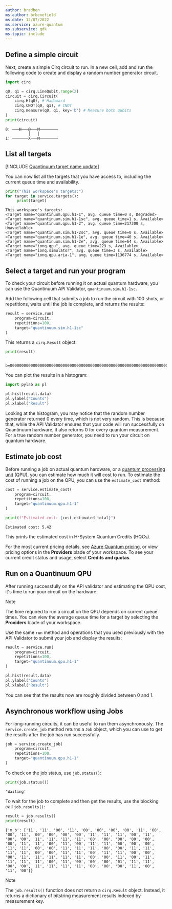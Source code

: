 ```yaml
---
author: bradben
ms.author: brbenefield
ms.date: 12/07/2022
ms.service: azure-quantum
ms.subservice: qdk
ms.topic: include
---
```


## Define a simple circuit

Next, create a simple Cirq circuit to run. In a new cell, add and run the following code to create and display a random number generator circuit. 

```python
import cirq

q0, q1 = cirq.LineQubit.range(2)
circuit = cirq.Circuit(
    cirq.H(q0), # Hadamard
    cirq.CNOT(q0, q1), # CNOT
    cirq.measure(q0, q1, key='b') # Measure both qubits
)
print(circuit)
```

```output
0: ───H───@───M────────
          │   │
1: ───────X───M────────
```

## List all targets

[!INCLUDE [Quantinuum target name update](quantinuum-name-change.md)]

You can now list all the targets that you have access to, including the
current queue time and availability.

```python
print("This workspace's targets:")
for target in service.targets():
     print(target)
```

```output
This workspace's targets:
<Target name="quantinuum.qpu.h1-1", avg. queue time=0 s, Degraded>
<Target name="quantinuum.sim.h1-1sc", avg. queue time=1 s, Available>
<Target name="quantinuum.qpu.h1-2", avg. queue time=217300 s, Unavailable>
<Target name="quantinuum.sim.h1-2sc", avg. queue time=0 s, Available>
<Target name="quantinuum.sim.h1-1e", avg. queue time=40 s, Available>
<Target name="quantinuum.sim.h1-2e", avg. queue time=64 s, Available>
<Target name="ionq.qpu", avg. queue time=229 s, Available>
<Target name="ionq.simulator", avg. queue time=3 s, Available>
<Target name="ionq.qpu.aria-1", avg. queue time=1136774 s, Available>
```

## Select a target and run your program

To check your circuit before running it on actual quantum hardware, you can use the Quantinuum API Validator, `quantinuum.sim.h1-1sc`.

Add the following cell that submits a job to run the circuit with
100 shots, or repetitions, waits until the job is complete, and returns the results:

```python
result = service.run(
    program=circuit,
    repetitions=100,
    target="quantinuum.sim.h1-1sc"
)
```

This returns a `cirq.Result` object.

```python
print(result)
```

```output
    b=0000000000000000000000000000000000000000000000000000000000000000000000000000000000000000000000000000
```

You can plot the results in a histogram:

```python
import pylab as pl

pl.hist(result.data)
pl.ylabel("Counts")
pl.xlabel("Result")
```

Looking at the histogram, you may notice that the random number generator returned 0 every time, which is not very random. This is because that, while the API Validator ensures that your code will run successfully on Quantinuum hardware, it also returns 0 for every quantum measurement. For a true random number generator, you need to run your circuit on quantum hardware.

## Estimate job cost

Before running a job on actual quantum hardware, or a [quantum processing unit](xref:microsoft.quantum.target-profiles) (QPU), you can estimate how much it will cost to run. To estimate the cost of running a job on the QPU, you can use the `estimate_cost` method:

```python
cost = service.estimate_cost(
    program=circuit,
    repetitions=100,
    target="quantinuum.qpu.h1-1"
)

print(f"Estimated cost: {cost.estimated_total}")
```

```output
Estimated cost: 5.42
```

This prints the estimated cost in H-System Quantum Credits (HQCs).

For the most current pricing details, see [Azure Quantum pricing](xref:microsoft.quantum.providers-pricing#quantinuum), or view pricing options in the **Providers** blade of your workspace. To see your current credit status and usage, select **Credits and quotas**.

## Run on a Quantinuum QPU

After running successfully on the API validator and estimating the QPU cost, it's time to run your circuit on the hardware. 

> [!NOTE]
> The time required to run a circuit on the QPU depends on current queue times. You can view the average queue time for a target by selecting the **Providers** blade of your workspace.

Use the same `run` method and operations that you used previously with the API Validator to submit your job and display the results:

```python
result = service.run(
    program=circuit,
    repetitions=100,
    target="quantinuum.qpu.h1-1"
)
```

```python
pl.hist(result.data)
pl.ylabel("Counts")
pl.xlabel("Result")
```

You can see that the results now are roughly divided between 0 and 1.

## Asynchronous workflow using Jobs

For long-running circuits, it can be useful to run them asynchronously.
The `service.create_job` method returns a `Job` object, which you can use to
get the results after the job has run successfully.

```python
job = service.create_job(
    program=circuit,
    repetitions=100,
    target="quantinuum.qpu.h1-1"
)
```

To check on the job status, use `job.status()`:

```python
print(job.status())
```

```output
'Waiting'
```

To wait for the job to complete and then get the results, use the blocking
call `job.results()`:

```python
result = job.results()
print(result)
```

```output
{'m_b': ['11', '11', '00', '11', '00', '00', '00', '00', '11', '00', '00', '11', '00', '00', '00', '00', '11', '11', '11', '00', '11', '00', '00', '11', '11', '11', '11', '00', '00', '00', '00', '00', '00', '11', '11', '00', '11', '00', '11', '11', '00', '00', '00', '11', '11', '00', '00', '11', '11', '11', '00', '00', '11', '11', '11', '11', '00', '00', '11', '11', '00', '11', '11', '00', '00', '00', '11', '11', '11', '11', '11', '00', '00', '11', '00', '11', '11', '11', '11', '00', '11', '00', '00', '00', '01', '11', '11', '00', '00', '11', '11', '11', '11', '00', '00', '00', '11', '00', '11', '00']}
```

> [!NOTE]
> The `job.results()` function does not return a `cirq.Result` object. Instead, it returns a dictionary of bitstring measurement results indexed by measurement key.
